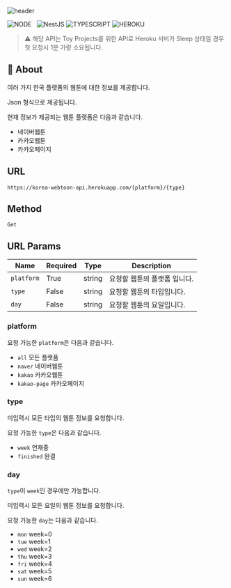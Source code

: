 ![header](https://capsule-render.vercel.app/api?type=rect&color=gradient&height=100&section=header&text=Korea%20Webtoon%20API&fontSize=30&fontAlign=50&fontAlignY=50)

![NODE](https://img.shields.io/badge/Node.js-339933?style=flat-square&logo=Node.js&logoColor=white)&nbsp;&nbsp;&nbsp;![NestJS](https://img.shields.io/badge/NestJS-E0234E?style=flat-square&logo=NestJS&logoColor=white) ![TYPESCRIPT](https://img.shields.io/badge/Typescript-3178c6?style=flat-square&logo=typescript&logoColor=white) ![HEROKU](https://img.shields.io/badge/Heroku-430098?style=flat-square&logo=Heroku&logoColor=white)

> ⚠️ 해당 API는 Toy Projects를 위한 API로 Heroku 서버가 Sleep 상태일 경우 첫 요청시 1분 가량 소요됩니다.

## 📝 About

여러 가지 한국 플랫폼의 웹툰에 대한 정보를 제공합니다.

Json 형식으로 제공됩니다.

현재 정보가 제공되는 웹툰 플랫폼은 다음과 같습니다.

- 네이버웹툰
- 카카오웹툰
- 카카오페이지

## URL

`https://korea-webtoon-api.herokuapp.com/{platform}/{type}`

## Method

`Get`

## URL Params

| Name       | Required | Type   | Description                  |
| ---------- | -------- | ------ | ---------------------------- |
| `platform` | True     | string | 요청할 웹툰의 플랫폼 입니다. |
| `type`     | False    | string | 요청할 웹툰의 타입입니다.    |
| `day`      | False    | string | 요청할 웹툰의 요일입니다.    |

### platform

요청 가능한 `platform`은 다음과 같습니다.

- `all` 모든 플랫폼
- `naver` 네이버웹툰
- `kakao` 카카오웹툰
- `kakao-page` 카카오페이지

### type

미입력시 모든 타입의 웹툰 정보를 요청합니다.

요청 가능한 `type`은 다음과 같습니다.

- `week` 연재중
- `finished` 완결

### day

`type`이 `week`인 경우에만 가능합니다.

미입력시 모든 요일의 웹툰 정보를 요청합니다.

요청 가능한 `day`는 다음과 같습니다.

- `mon` week=0
- `tue` week=1
- `wed` week=2
- `thu` week=3
- `fri` week=4
- `sat` week=5
- `sun` week=6
